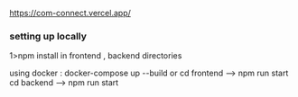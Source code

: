 https://com-connect.vercel.app/ 

### setting up locally
1>npm install in frontend , backend directories

using docker : docker-compose up --build 
or 
cd frontend --> npm run start
cd backend --> npm run start
